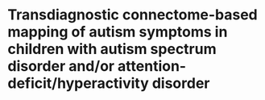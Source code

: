 # Transdiagnostic connectome-based mapping of autism symptoms in children with autism spectrum disorder and/or attention-deficit/hyperactivity disorder
